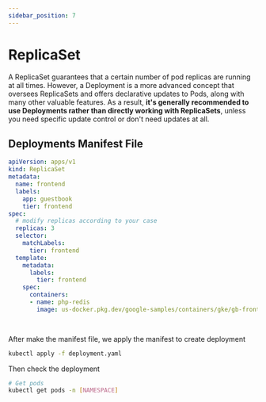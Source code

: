 ```yaml
---
sidebar_position: 7
---
```


# ReplicaSet

A ReplicaSet guarantees that a certain number of pod replicas are running at all times. However, a Deployment is a more advanced concept that oversees ReplicaSets and offers declarative updates to Pods, along with many other valuable features. As a result, **it's generally recommended to use Deployments rather than directly working with ReplicaSets**, unless you need specific update control or don't need updates at all.

## Deployments Manifest File

```yaml title='replicaset.yaml'
apiVersion: apps/v1
kind: ReplicaSet
metadata:
  name: frontend
  labels:
    app: guestbook
    tier: frontend
spec:
  # modify replicas according to your case
  replicas: 3
  selector:
    matchLabels:
      tier: frontend
  template:
    metadata:
      labels:
        tier: frontend
    spec:
      containers:
      - name: php-redis
        image: us-docker.pkg.dev/google-samples/containers/gke/gb-frontend:v5

        
```

After make the manifest file, we apply the manifest to create deployment

```bash
kubectl apply -f deployment.yaml
```

Then check the deployment

```bash
# Get pods
kubectl get pods -n [NAMESPACE]
```